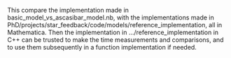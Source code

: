 This compare the implementation made in basic_model_vs_ascasibar_model.nb, with the implementations made in
PhD/projects/star_feedback/code/models/reference_implementation, all in Mathematica. Then the implementation in .../reference_implementation
in C++ can be trusted to make the time measurements and comparisons, and to use them subsequently in a function implementation if needed.